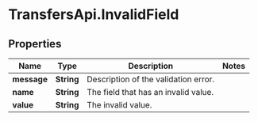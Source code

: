 # TransfersApi.InvalidField

## Properties

Name | Type | Description | Notes
------------ | ------------- | ------------- | -------------
**message** | **String** | Description of the validation error. | 
**name** | **String** | The field that has an invalid value. | 
**value** | **String** | The invalid value. | 


